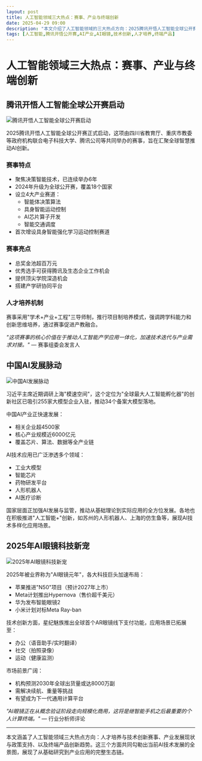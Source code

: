 ```yaml
---
layout: post
title: 人工智能领域三大热点：赛事、产业与终端创新
date: 2025-04-29 09:00
description: "本文介绍了人工智能领域的三大热点方向：2025腾讯开悟人工智能全球公开赛的启动，聚焦决策智能技术，设立四大产业赛道，提供丰厚奖金和人才培养机会；中国AI产业的快速发展，包括企业数量、核心产业规模及技术应用的广泛渗透；以及2025年AI眼镜的创新趋势，各大科技巨头的布局和市场前景。这些方面共同展现了AI技术从基础研究到产业应用的完整生态链。"
tags: [人工智能,腾讯开悟公开赛,AI产业,AI眼镜,技术创新,人才培养,终端产品]
---
```


# 人工智能领域三大热点：赛事、产业与终端创新

## 腾讯开悟人工智能全球公开赛启动

![腾讯开悟人工智能全球公开赛启动](https://s.coze.cn/t/6o-Pl9InWCA/ "腾讯开悟人工智能全球公开赛启动")

2025腾讯开悟人工智能全球公开赛正式启动，这项由四川省教育厅、重庆市教委等政府机构联合电子科技大学、腾讯公司等共同举办的赛事，旨在汇聚全球智慧推动AI创新。

### 赛事特点
- 聚焦决策智能技术，已连续举办6年
- 2024年升级为全球公开赛，覆盖18个国家
- 设立4大产业赛道：
  - 智能体决策算法
  - 具身智能运动控制
  - AI芯片算子开发
  - 智能交通调度
- 首次增设具身智能强化学习运动控制赛道

### 赛事亮点
- 总奖金池超百万元
- 优秀选手可获得腾讯及生态企业工作机会
- 提供顶尖学院深造机会
- 搭建产学研协同平台

### 人才培养机制
赛事采用"学术+产业+工程"三导师制，推行项目制培养模式，强调跨学科能力和创新思维培养，通过赛事促进产教融合。

*"这项赛事的核心价值在于推动人工智能产学应用一体化，加速技术迭代与产业需求对接。"* — 赛事组委会发言人

## 中国AI发展脉动

![中国AI发展脉动](https://s.coze.cn/t/kFurHvwRf3g/ "中国AI发展脉动")

习近平主席近期调研上海"模速空间"，这个定位为"全球最大人工智能孵化器"的创新社区已吸引255家大模型企业入驻，推动34个备案大模型落地。

中国AI产业正快速发展：
- 相关企业超4500家
- 核心产业规模近6000亿元
- 覆盖芯片、算法、数据等全产业链

AI技术应用已广泛渗透多个领域：
- 工业大模型
- 智能芯片
- 药物研发平台
- 人形机器人
- AI医疗诊断

国家层面正加强AI发展与监管，推动从基础理论到实际应用的全方位发展。各地也在积极推进"人工智能+"创新，如苏州的人形机器人、上海的仿生鱼等，展现AI技术多样化应用场景。

## 2025年AI眼镜科技新宠

![2025年AI眼镜科技新宠](https://s.coze.cn/t/NeeJPipNDh8/ "2025年AI眼镜科技新宠")

2025年被业界称为"AI眼镜元年"，各大科技巨头加速布局：
- 苹果推进"N50"项目（预计2027年上市）
- Meta计划推出Hypernova（售价超千美元）
- 华为发布智能眼镜2
- 小米计划对标Meta Ray-ban

技术创新方面，星纪魅族推出全球首个AR眼镜线下支付功能，应用场景已拓展至：
- 办公（语音助手/实时翻译）
- 社交（拍照录像）
- 运动（健康监测）

市场前景广阔：
- 机构预测2030年全球出货量或达8000万副
- 需解决续航、重量等挑战
- 有望成为下一代通用计算平台

*"AI眼镜正在从概念验证阶段走向规模化商用，这将是继智能手机之后最重要的个人计算终端。"* — 行业分析师评论

---

本文涵盖了人工智能领域三大热点方向：人才培养与技术创新赛事、产业发展现状与政策支持、以及终端产品创新趋势。这三个方面共同勾勒出当前AI技术发展的全景图，展现了从基础研究到产业应用的完整生态链。


